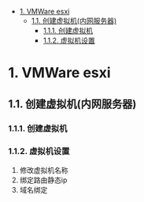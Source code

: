 
<!-- TOC -->

- [1. VMWare esxi](#1-vmware-esxi)
    - [1.1. 创建虚拟机(内网服务器)](#11-创建虚拟机内网服务器)
        - [1.1.1. 创建虚拟机](#111-创建虚拟机)
        - [1.1.2. 虚拟机设置](#112-虚拟机设置)

<!-- /TOC -->


# 1. VMWare esxi
<!-- 
VMware vSphere Hypervisor 7.0 U1 下载（ESXi）
https://blog.csdn.net/haveqing/article/details/113316100
Vmware vSphere hypervisor 虚拟化软件安装
https://blog.csdn.net/qq_35995514/article/details/112995410
-->



## 1.1. 创建虚拟机(内网服务器)

### 1.1.1. 创建虚拟机  


### 1.1.2. 虚拟机设置  
1. 修改虚拟机名称  
2. 绑定路由静态ip  
3. 域名绑定   



